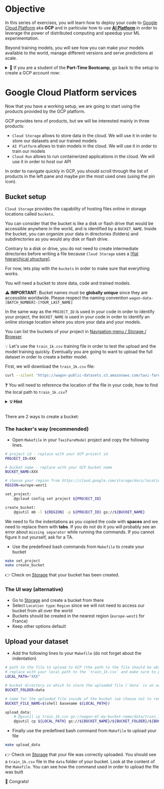 # Objective

In this series of exercises, you will learn how to deploy your code to [Google Cloud Platform](https://cloud.google.com/) aka **GCP** and in particular how to use **[AI Platform](https://cloud.google.com/ai-platform/)** in order to leverage the power of distributed computing and speedup your ML experimentation.

Beyond training models, you will see how you can make your models available to the world, manage different versions and serve predictions at scale.

<details>
  <summary> 🚨 If you are a student of the <strong>Part-Time Bootcamp</strong>, go back to the setup to create a GCP account now: </summary>


👉 Go to the **Google Cloud Platform setup** section of the `data-setup` repo:
- [macOSX](https://github.com/lewagon/data-setup/blob/master/macOS.md#google-cloud-platform-setup)
- [Ubuntu/WSL2](https://github.com/lewagon/data-setup/blob/master/LINUX.md#google-cloud-platform-setup)

</details>

# Google Cloud Platform services

Now that you have a working setup, we are going to start using the products provided by the GCP platform.

GCP provides tens of products, but we will be interested mainly in three products:
- `Cloud Storage` allows to store data in the cloud. We will use it in order to store our datasets and our trained models
- `AI Platform` allows to train models in the cloud. We will use it in order to train our models
- `Cloud Run` allows to run containerized applications in the cloud. We will use it in order to host our API

In order to navigate quickly in GCP, you should scroll through the list of products in the left pane and maybe pin the most used ones (using the pin icon).

## Bucket setup

`Cloud Storage` provides the capability of hosting files online in storage locations called `buckets`.

You can consider that the bucket is like a disk or flash drive that would be accessible anywhere in the world, and is identified by a `BUCKET_NAME`. Inside the bucket, you can organize your data in directories (folders) and subdirectories as you would any disk or flash drive.

Contrary to a disk or drive, you do not need to create intermediate directories before writing a file because `Cloud Storage` uses a [[flat hierarchical structure]](https://cloud.google.com/storage/docs/gsutil/addlhelp/HowSubdirectoriesWork).

For now, lets play with the `buckets` in order to make sure that everything works.

You will need a bucket to store data, code and trained models.

⚠️ **IMPORTANT**: Bucket names must be **globally unique** since they are accessible worldwide. Please respect the naming convention `wagon-data-[BATCH_NUMBER]-[YOUR_LAST_NAME]`

In the same way as the `PROJECT_ID` is used in your code in order to identify your project, the `BUCKET_NAME` is used in your code in order to identify an online storage location where you store your data and your models.

You can list the buckets of your project in [Navigation menu / Storage / Browser](https://console.cloud.google.com/storage/browser).

💡 Let's use the `train_1k.csv` training file in order to test the upload and the model training quickly. Eventually you are going to want to upload the full dataset in order to create a better model.

First, we will download the `train_1k.csv` file:

``` bash
curl --silent 'https://wagon-public-datasets.s3.amazonaws.com/taxi-fare-ny/train_1k.csv' > ~/code/<user.github_nickname>/TaxiFareModel/raw_data/train_1k.csv
```

❓ You will need to reference the location of the file in your code, how to find the local path to `train_1k.csv`?

<details>
  <summary markdown='span'><strong> 💡 Hint </strong></summary>

From your terminal, go to the TaxiFareModel project that you created:

``` bash
cd ~/code/<user.github_nickname>/TaxiFareModel
```

From there, go to the `raw_data` directory. You should see the [train_1k.csv](https://wagon-public-datasets.s3.amazonaws.com/taxi-fare-ny/train_1k.csv) file inside.

In order to reference it, print the local path with `pwd`.

</details>
<br>

There are 2 ways to create a bucket:

### The hacker's way (**recommended**)

- Open `Makefile` in your `TaxiFareModel` project and copy the following lines.

``` bash
# project id - replace with your GCP project id
PROJECT_ID=XXX

# bucket name - replace with your GCP bucket name
BUCKET_NAME=XXX

# choose your region from https://cloud.google.com/storage/docs/locations#available_locations
REGION=europe-west1

set_project:
    @gcloud config set project ${PROJECT_ID}

create_bucket:
    @gsutil mb -l ${REGION} -p ${PROJECT_ID} gs://${BUCKET_NAME}
```

We need to fix the indentations as you copied the code with __spaces__ and we need to replace them with __tabs__. If you do not do it you will probably see an error about `missing separator` while running the commands. If you cannot figure it out yourself, ask for a TA.

- Use the predefined bash commands from `Makefile` to create your bucket

```bash
make set_project
make create_bucket
```

👉 Check on [Storage](https://console.cloud.google.com/storage) that your bucket has been created.

### The UI way (alternative)

- Go to [Storage](https://console.cloud.google.com/storage) and create a bucket from there
- Select `Location type`: `Region` since we will not need to access our bucket from all over the world
- Buckets should be created in the nearest region (`europe-west1` for France)
- Keep other options default

## Upload your dataset

- Add the following lines to your `Makefile` (do not forget about the indentation)

``` bash
# path to the file to upload to GCP (the path to the file should be absolute or should match the directory where the make command is ran)
# replace with your local path to the `train_1k.csv` and make sure to put the path between quotes
LOCAL_PATH="XXX"

# bucket directory in which to store the uploaded file (`data` is an arbitrary name that we choose to use)
BUCKET_FOLDER=data

# name for the uploaded file inside of the bucket (we choose not to rename the file that we upload)
BUCKET_FILE_NAME=$(shell basename ${LOCAL_PATH})

upload_data:
    # @gsutil cp train_1k.csv gs://wagon-ml-my-bucket-name/data/train_1k.csv
    @gsutil cp ${LOCAL_PATH} gs://${BUCKET_NAME}/${BUCKET_FOLDER}/${BUCKET_FILE_NAME}
```

- Finally use the predefined bash command from `Makefile` to upload your file

```bash
make upload_data
```

👉 Check on [Storage](https://console.cloud.google.com/storage) that your file was correctly uploaded. You should see a `train_1k.csv` file in the `data` folder of your bucket. Look at the content of the `Makefile`. You can see how the command used in order to upload the file was built

🚀 Congrats!
